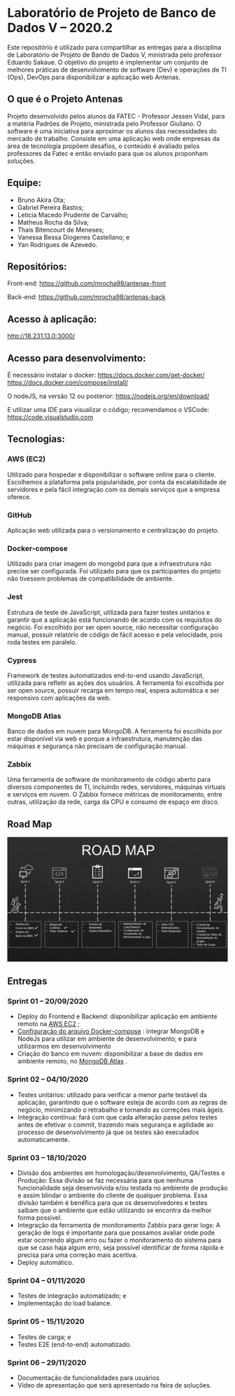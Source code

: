 # Laboratório de Projeto de Banco de Dados V – 2020.2
Este repositório é utilizado para compartilhar as entregas para a disciplina de Laboratório de Projeto de Bando de Dados V, ministrada pelo professor Eduardo Sakaue. 
O objetivo do projeto é implementar um conjunto de melhores práticas de desenvolvimento de software (Dev) e operações de TI (Ops), DevOps para disponibilizar a aplicação web Antenas.

## O que é o Projeto Antenas
Projeto desenvolvido pelos alunos da FATEC - Professor Jessen Vidal, para a matéria Padrões de Projeto, ministrada pelo Professor Giuliano. 
O software é uma iniciativa para aproximar os alunos das necessidades do mercado de trabalho. Consiste em uma aplicação web onde empresas da área de tecnologia propõem desafios, o conteúdo é avaliado pelos professores da Fatec e então enviado para que os alunos proponham soluções. 

## Equipe:
- Bruno Akira Ota;
- Gabriel Pereira Bastos;
- Leticia Macedo Prudente de Carvalho;
- Matheus Rocha da Silva;
- Thaís Bitencourt de Meneses;
- Vanessa Bessa Diogenes Castellano; e
- Yan Rodrigues de Azevedo.



## Repositórios:
Front-end: <https://github.com/mrocha98/antenas-front>

Back-end: <https://github.com/mrocha98/antenas-back>

## Acesso à aplicação:
http://18.231.13.0:3000/

## Acesso para desenvolvimento:
É necessário instalar o docker:
https://docs.docker.com/get-docker/
https://docs.docker.com/compose/install/

O nodeJS, na versão 12 ou posterior:
https://nodejs.org/en/download/

E utilizar uma IDE para visualizar o código; recomendamos o VSCode: 
https://code.visualstudio.com 


## Tecnologias:

### AWS (EC2)
Utilizado para hospedar e disponibilizar o software online para o cliente. Escolhemos a plataforma pela popularidade, por conta da escalabilidade de servidores e pela fácil integração com os demais serviços que a empresa oferece.

### GitHub
Aplicação web utilizada para o versionamento e centralização do projeto.

### Docker-compose
Utilizado para criar imagem do mongobd para que a infraestrutura não precise ser configurada. Foi utilizado para que os participantes do projeto não tivessem problemas de compatibilidade de ambiente. 

### Jest
Estrutura de teste de JavaScript, utilizada para fazer testes unitários e garantir que a aplicação está funcionando de acordo com os requisitos do negócio. Foi escolhido por ser open source, não necessitar configuração manual, possuir relatório de código de fácil acesso e pela velocidade, pois roda testes em paralelo. 

### Cypress
Framework de testes automatizados end-to-end usando JavaScript, utilizada para refletir as ações dos usuários. A ferramenta foi escolhida por ser open source, possuir recarga em tempo real, espera automática e ser responsivo com aplicações da web.

### MongoDB Atlas
Banco de dados em nuvem para MongoDB. A ferramenta foi escolhida por estar disponível via web e porque a infraestrutura, manutenção das máquinas e segurança não precisam de configuração manual.

### Zabbix
Uma ferramenta de software de monitoramento de código aberto para diversos componentes de TI, incluindo redes, servidores, máquinas virtuais e serviços em nuvem. O Zabbix fornece métricas de monitoramento, entre outras, utilização da rede, carga da CPU e consumo de espaço em disco.

## Road Map

![ilustração do road map](.github/images/roadmap.jpeg)

## Entregas

### Sprint 01 – 20/09/2020
- Deploy do Frontend e Backend: disponibilizar aplicação em ambiente remoto na [AWS EC2](https://aws.amazon.com/ec2/?ec2-whats-new.sort-by=item.additionalFields.postDateTime&ec2-whats-new.sort-order=desc) ;
- [Configuração do arquivo Docker-compose](https://github.com/mrocha98/antenas-back/blob/master/docker-compose.yml) : integrar MongoDB e NodeJs para utilizar em ambiente de desenvolvimento; e para utilizarmos em desenvolvimento
- Criação do banco em nuvem:  disponibilizar a base de dados em ambiente remoto, no [MongoDB Atlas](https://www.mongodb.com/cloud/atlas) .

### Sprint 02 – 04/10/2020
- Testes unitários: utilizado para verificar a menor parte testável da aplicação, garantindo que o software esteja de acordo com as regras de negócio, minimizando o retrabalho e tornando as correções mais ágeis.
- Integração contínua: fará com que cada alteração passe pelos testes antes de efetivar o commit, trazendo mais segurança e agilidade ao processo de desenvolvimento já que os testes são executados automaticamente.


### Sprint 03 – 18/10/2020
- Divisão dos ambientes em homologação/desenvolvimento, QA/Testes e Produção: Essa divisão se faz necessária para que nenhuma funcionalidade seja desenvolvida e/ou testada no ambiente de produção e assim blindar o ambiente do cliente de qualquer problema. Essa divisão também é benéfica para que os desenvolvedores e testes saibam que o ambiente que estão utilizando se encontra da melhor forma possível.
- Integração da ferramenta de monitoramento Zabbix para gerar logs: A geração de logs é importante para que possamos avaliar onde pode estar ocorrendo algum erro ou fazer o monitoramento do sistema para que se caso haja algum erro, seja possível identificar de forma rápida e precisa para uma correção mais acertiva.
- Deploy automático.


### Sprint 04 – 01/11/2020
- Testes de integração automatizado; e
- Implementação do load balance.



### Sprint 05 – 15/11/2020
- Testes de carga; e
- Testes E2E (end-to-end) automatizado.


### Sprint 06 – 29/11/2020
- Documentação de funcionalidades para usuários 
- Vídeo de apresentação que será apresentado na feira de soluções. 


